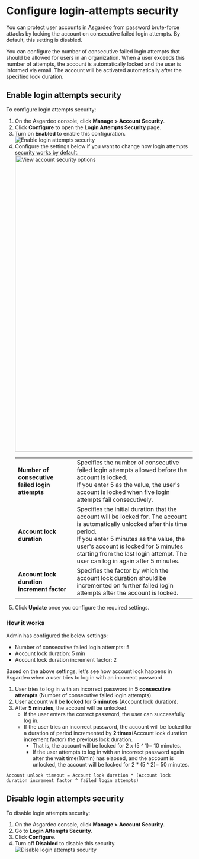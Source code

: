 # Configure login-attempts security

You can protect user accounts in Asgardeo from password brute-force attacks by locking the account on consecutive failed login attempts. By default, this setting is disabled.

You can configure the number of consecutive failed login attempts that should be allowed for users in an organization. When a user exceeds this number of attempts, the account is automatically locked and the user is informed via email. The account will be activated automatically after the specified lock duration.

## Enable login attempts security

To configure login attempts security:
1. On the Asgardeo console, click **Manage > Account Security**.
2. Click **Configure** to open the **Login Attempts Security** page.
3. Turn on **Enabled** to enable this configuration.  
   <img :src="$withBase('/assets/img/guides/organization/account-security/login-attempts-security/disable-login-attempts-security.png')" alt="Enable login attempts security">
4. Configure the settings below if you want to change how login attempts security works by default.
   <img :src="$withBase('/assets/img/guides/organization/account-security/login-attempts-security/configure-login-attempts-security.png')" width="800" alt="View account security options">
   <table>
      <tbody>
         <tr>
              <td><b>Number of consecutive failed login attempts</b></td>
              <td>Specifies the number of consecutive failed login attempts allowed before the account is locked. <br>
              If you enter 5 as the value, the user's account is locked when five login attempts fail consecutively.</td>
         </tr>
         <tr>
            <td><b>Account lock duration</b></td>
            <td>Specifies the initial duration that the account will be locked for. The account is automatically unlocked after this time period. <br>
             If you enter 5 minutes as the value, the user's account is locked for 5 minutes starting from the last login attempt. The user can log in again after 5 minutes.</td>
       </tr>
       <tr>
           <td><b>Account lock duration increment factor</b></td>
           <td>Specifies the factor by which the account lock duration should be incremented on further failed login attempts after the account is locked.</td>
      </tr>
      </tbody>
   </table>
5. Click **Update** once you configure the required settings.

### How it works

Admin has configured the below settings:
- Number of consecutive failed login attempts: 5
- Account lock duration: 5 min
- Account lock duration increment factor: 2

Based on the above settings, let's see how account lock happens in Asgardeo when a user tries to log in with an incorrect password.
1. User tries to log in with an incorrect password in **5 consecutive attempts** (Number of consecutive failed login attempts).
2. User account will be **locked** for **5 minutes** (Account lock duration).
3. After **5 minutes**, the account will be unlocked.
   - If the user enters the correct password, the user can successfully log in.
   - If the user tries an incorrect password, the account will be locked for a duration of period incremented by **2 times**(Account lock duration increment factor) the previous lock duration.
        - That is, the account will be locked for 2 x (5 ^ 1)= 10 minutes.
        - If the user attempts to log in with an incorrect password again after the wait time(10min) has elapsed, and the account is unlocked, the account will be locked for 2 * (5 ^ 2)= 50 minutes.

``` no-line-numbers
Account unlock timeout = Account lock duration * (Account lock duration increment factor ^ failed login attempts)
```

## Disable login attempts security

To disable login attempts security:
1. On the Asgardeo console, click **Manage > Account Security**.
2. Go to **Login Attempts Security**.
3. Click **Configure**.
4. Turn off **Disabled** to disable this security.  
   <img :src="$withBase('/assets/img/guides/organization/account-security/login-attempts-security/disable-login-attempts-security.png')" alt="Disable login attempts security">
